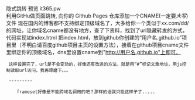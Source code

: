 隐式跳转 预览 it365.pw<br />
利用GitHu做页面跳转,
向你的 Github Pages 仓库添加一个CNAME(一定要*大写*)文件
现在国内的博客都不支持绑定顶级域名了，大多给你一个类似于xx.com/dd/的网址，让你域名cname都没有地方，查了下资料，找到了url隐藏转发的方式，代码实现如index.html
把index.html，放到github你创建的“用户名.github.io”项目里（不明白请百度github项目主页的设置方法），接着在github项目cname文件里绑定你的顶级域名，dns里设置cname到"http://用户名.github.io"上即可。

     这样设置完了，url是不会变动的，好像还有改进的方法，就是用“#”标记文章地址，用js控制读取url访问，我再琢磨下。。。

     ---------

        frameset好像是不能跨域名调用的吧？那样的话就只能这样子了.....
